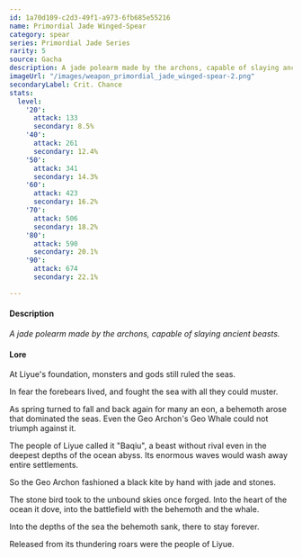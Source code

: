 ```yaml
---
id: 1a70d109-c2d3-49f1-a973-6fb685e55216
name: Primordial Jade Winged-Spear
category: spear
series: Primordial Jade Series
rarity: 5
source: Gacha
description: A jade polearm made by the archons, capable of slaying ancient beasts.
imageUrl: "/images/weapon_primordial_jade_winged-spear-2.png"
secondaryLabel: Crit. Chance
stats:
  level:
    '20':
      attack: 133
      secondary: 8.5%
    '40':
      attack: 261
      secondary: 12.4%
    '50':
      attack: 341
      secondary: 14.3%
    '60':
      attack: 423
      secondary: 16.2%
    '70':
      attack: 506
      secondary: 18.2%
    '80':
      attack: 590
      secondary: 20.1%
    '90':
      attack: 674
      secondary: 22.1%

---
```

#### Description

_A jade polearm made by the archons, capable of slaying ancient beasts._

#### Lore

At Liyue's foundation, monsters and gods still ruled the seas.

In fear the forebears lived, and fought the sea with all they could muster.

As spring turned to fall and back again for many an eon, a behemoth arose that dominated the seas. Even the Geo Archon's Geo Whale could not triumph against it.

The people of Liyue called it "Baqiu", a beast without rival even in the deepest depths of the ocean abyss. Its enormous waves would wash away entire settlements.

So the Geo Archon fashioned a black kite by hand with jade and stones.

The stone bird took to the unbound skies once forged. Into the heart of the ocean it dove, into the battlefield with the behemoth and the whale.

Into the depths of the sea the behemoth sank, there to stay forever.

Released from its thundering roars were the people of Liyue.
